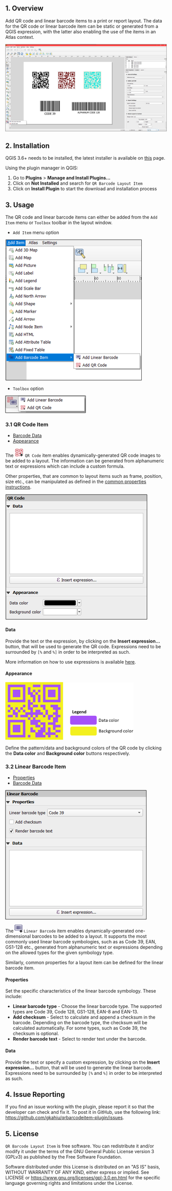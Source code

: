 ## 1. Overview
Add QR code and linear barcode items to a print or report layout. 
The data for the QR code or linear barcode item can be static or generated from a QGIS expression, with the 
latter also enabling the use of the items in an Atlas context.

![layout_window](images/layout_window.png "Layout Window")

## 2. Installation
QGIS 3.6+ needs to be installed, the latest installer is available 
on [this](https://qgis.org/en/site/forusers/download.html) page.

Using the plugin manager in QGIS:
1. Go to **Plugins** > **Manage and Install Plugins...**
2. Click on **Not Installed** and search for `QR Barcode Layout Item`
3. Click on **Install Plugin** to start the download and installation process

## <a name="pg_usage"></a>3. Usage
The QR code and linear barcode items can either be added from the `Add Item` menu or `Toolbox` toolbar in the layout window.
* `Add Item` menu option
  
![menu_add_item](images/menu_add_item.png "Menu Add Item")
  
* `Toolbox` option
  
![toolbox_add_item](images/toolbox_add_items.png "Toolbox Add Item")


### 3.1 QR Code Item
* [Barcode Data](#qr_code_data)
* [Appearance](#qr_appearance)

The ![qr_code](images/qrcode_plus.png "QR code") `QR Code` item enables dynamically-generated QR code images to be added to a layout. The information can be 
generated from alphanumeric text or expressions which can include a custom formula.

Other properties, that are common to layout items such as frame, position, size etc., can be manipulated as defined in the 
[common properties instructions](https://docs.qgis.org/3.10/en/docs/user_manual/print_composer/composer_items/composer_items_options.html#items-common-properties).

![qr_code panel](images/qr_code_panel.png "QR code panel")


#### <a name="qr_code_data"></a>Data ####

Provide the text or the expression, by clicking on the **Insert expression...** button, that will be used to generate the QR code. Expressions 
need to be surrounded by `[%` and `%]` in order to be interpreted as such. 

More information on 
how to use expressions is available [here](https://docs.qgis.org/3.10/en/docs/user_manual/working_with_vector/expression.html#the-expression-string-builder).


#### <a name="qr_appearance"></a>Appearance ####

![qr_color_code](images/qr_color_code_legend.png "QR color code")

Define the pattern/data and background colors of the QR code by clicking the **Data color** and 
**Background color** buttons respectively.

### 3.2 Linear Barcode Item
* [Properties](#linear_barcode_props)
* [Barcode Data](#linear_barcode_data)

![linear_barcode panel](images/linear_barcode_panel.png "Linear barcode panel")

The ![linear_barcode](images/barcode_plus.png "Linear Barcode") `Linear Barcode` item enables dynamically-generated one-dimensional barcodes to be added to a layout. 
It supports the most commonly used linear barcode symbologies, such as as Code 39, EAN, GS1-128 etc., generated from alphanumeric text or expressions depending 
on the allowed types for the given symbology type.

Similarly, common properties for a layout item can be defined for the linear barcode item.

#### <a name="linear_barcode_props"></a>Properties ####

Set the specific characteristics of the linear barcode symbology. These include:
* **Linear barcode type** - Choose the linear barcode type. The supported types are Code 39, Code 128, GS1-128, EAN-8 and EAN-13.
* **Add checksum** - Select to calculate and append a checksum in the barcode. Depending on the barcode type, the checksum will be calculated automatically. For some types, 
such as Code 39, the checksum is optional.
* **Render barcode text** - Select to render text under the barcode.

#### <a name="linear_barcode_data"></a>Data ####

Provide the text or specify a custom expression, by clicking on the **Insert expression...** button, that will be used to generate the linear barcode. Expressions 
need to be surrounded by `[%` and `%]` in order to be interpreted as such. 

## 4. Issue Reporting
If you find an issue working with the plugin, please report it so that the developer can check and 
fix it. To post it in GitHub, use the following 
link: https://github.com/gkahiu/qrbarcodeitem-plugin/issues.

## 5. License
`QR Barcode Layout Item` is free software. You can redistribute it and/or modify it under the terms of the GNU General 
Public License version 3 (GPLv3) as published by the Free Software Foundation. 

Software distributed under this 
License is distributed on an "AS IS" basis, WITHOUT WARRANTY OF ANY KIND, either express or implied. See LICENSE 
or https://www.gnu.org/licenses/gpl-3.0.en.html for the specific language governing rights and limitations under the License.
